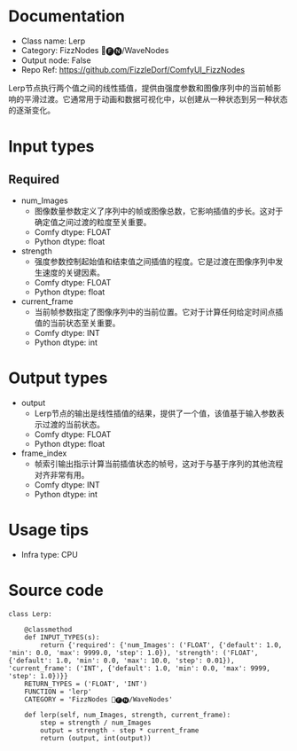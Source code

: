 # Documentation
- Class name: Lerp
- Category: FizzNodes 📅🅕🅝/WaveNodes
- Output node: False
- Repo Ref: https://github.com/FizzleDorf/ComfyUI_FizzNodes

Lerp节点执行两个值之间的线性插值，提供由强度参数和图像序列中的当前帧影响的平滑过渡。它通常用于动画和数据可视化中，以创建从一种状态到另一种状态的逐渐变化。

# Input types
## Required
- num_Images
    - 图像数量参数定义了序列中的帧或图像总数，它影响插值的步长。这对于确定值之间过渡的粒度至关重要。
    - Comfy dtype: FLOAT
    - Python dtype: float
- strength
    - 强度参数控制起始值和结束值之间插值的程度。它是过渡在图像序列中发生速度的关键因素。
    - Comfy dtype: FLOAT
    - Python dtype: float
- current_frame
    - 当前帧参数指定了图像序列中的当前位置。它对于计算任何给定时间点插值的当前状态至关重要。
    - Comfy dtype: INT
    - Python dtype: int

# Output types
- output
    - Lerp节点的输出是线性插值的结果，提供了一个值，该值基于输入参数表示过渡的当前状态。
    - Comfy dtype: FLOAT
    - Python dtype: float
- frame_index
    - 帧索引输出指示计算当前插值状态的帧号，这对于与基于序列的其他流程对齐非常有用。
    - Comfy dtype: INT
    - Python dtype: int

# Usage tips
- Infra type: CPU

# Source code
```
class Lerp:

    @classmethod
    def INPUT_TYPES(s):
        return {'required': {'num_Images': ('FLOAT', {'default': 1.0, 'min': 0.0, 'max': 9999.0, 'step': 1.0}), 'strength': ('FLOAT', {'default': 1.0, 'min': 0.0, 'max': 10.0, 'step': 0.01}), 'current_frame': ('INT', {'default': 1.0, 'min': 0.0, 'max': 9999, 'step': 1.0})}}
    RETURN_TYPES = ('FLOAT', 'INT')
    FUNCTION = 'lerp'
    CATEGORY = 'FizzNodes 📅🅕🅝/WaveNodes'

    def lerp(self, num_Images, strength, current_frame):
        step = strength / num_Images
        output = strength - step * current_frame
        return (output, int(output))
```